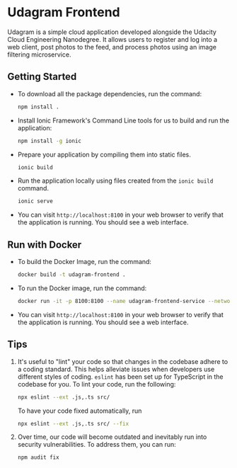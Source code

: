 # Udagram Frontend

Udagram is a simple cloud application developed alongside the Udacity Cloud Engineering Nanodegree. It allows users to register and log into a web client, post photos to the feed, and process photos using an image filtering microservice.

## Getting Started

- To download all the package dependencies, run the command:

  ```bash
  npm install .
  ```

- Install Ionic Framework's Command Line tools for us to build and run the application:

  ```bash
  npm install -g ionic
  ```

- Prepare your application by compiling them into static files.

  ```bash
  ionic build
  ```

- Run the application locally using files created from the `ionic build` command.

  ```bash
  ionic serve
  ```

- You can visit `http://localhost:8100` in your web browser to verify that the application is running. You should see a web interface.

## Run with Docker

- To build the Docker Image, run the command:

  ```bash
  docker build -t udagram-frontend .
  ```

- To run the Docker image, run the command:

  ```bash
  docker run -it -p 8100:8100 --name udagram-frontend-service --network udagram-network udagram-frontend
  ```

- You can visit `http://localhost:8100` in your web browser to verify that the application is running. You should see a web interface.

## Tips

1. It's useful to "lint" your code so that changes in the codebase adhere to a coding standard. This helps alleviate issues when developers use different styles of coding. `eslint` has been set up for TypeScript in the codebase for you. To lint your code, run the following:

   ```bash
   npx eslint --ext .js,.ts src/
   ```

   To have your code fixed automatically, run

   ```bash
   npx eslint --ext .js,.ts src/ --fix
   ```

2. Over time, our code will become outdated and inevitably run into security vulnerabilities. To address them, you can run:

   ```bash
   npm audit fix
   ```
